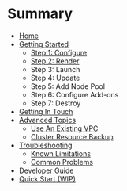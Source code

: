# Summary

* [Home](README.md)
* [Getting Started](getting-started/README.md)
  * [Step 1: Configure](getting-started/step-1-configure.md)
  * [Step 2: Render](getting-started/getting-started-step-2-render.md)
  * Step 3: Launch
  * Step 4: Update
  * Step 5: Add Node Pool
  * Step 6: Configure Add-ons
  * Step 7: Destroy
* [Getting In Touch](getting-in-touch.md)
* [Advanced Topics](advanced-topics/README.md)
  * [Use An Existing VPC](advanced-topics/use-an-existing-vpc.md)
  * [Cluster Resource Backup](advanced-topics/cluster-resource-backup.md)
* [Troubleshooting](troubleshooting/README.md)
  * [Known Limitations](troubleshooting/known-limitations.md)
  * [Common Problems](troubleshooting/common-problems.md)
* [Developer Guide](developer-guide.md)
* [Quick Start \(WIP\)](tutorials/quick-start.md)

